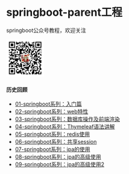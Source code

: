 # springboot-parent工程
springboot公众号教程，欢迎关注
 
<img src="https://github.com/zhangliang520/springboot-parent/blob/master/gzh.png" alt="公众号" width="100" height="100" align="bottom" />

 

#### 历史回顾

- [01-springboot系列：入门篇](http://mp.weixin.qq.com/s?__biz=MzIwNDUzNTYxMA==&mid=2247484357&idx=1&sn=5d5e2f606d2d8b35963086f275122355&chksm=973fe190a04868869833d8553d900583012c6b40facdc11c2baee877e65d23930714b08e4840&scene=21#wechat_redirect) 
- [02-springboot系列：web特性](http://mp.weixin.qq.com/s?__biz=MzIwNDUzNTYxMA==&mid=2247484373&idx=1&sn=d50411d4b3c68d7d2ced2b55eef14420&chksm=973fe180a0486896ca61173395cdc0b7ac0bcdb93dd0050902ee8cd59a57901af9c6a729398d&scene=21#wechat_redirect)  
- [03-springboot系列：数据库操作及前端渲染](http://mp.weixin.qq.com/s?__biz=MzIwNDUzNTYxMA==&mid=2247484379&idx=1&sn=160845dcabaf7ffce4789cd88872fc74&chksm=973fe18ea04868980399d7f04249ef687dd069695e28f0b7f5049d6c56e8e30cc1d289761210&scene=21#wechat_redirect)  
- [04-springboot系列：Thymeleaf语法讲解](http://mp.weixin.qq.com/s?__biz=MzIwNDUzNTYxMA==&mid=2247484381&idx=1&sn=1a438186d4f2be26601f835ee5e0230d&chksm=973fe188a048689edb6adba4f5e46b22861e0d79bc9fcb17ae3881c1f6065194cb7badd2038b&scene=21#wechat_redirect)  
- [05-springboot系列：redis使用](http://mp.weixin.qq.com/s?__biz=MzIwNDUzNTYxMA==&mid=2247484400&idx=1&sn=739acb0a0364e11d018416c649919b4a&chksm=973fe1a5a04868b3c5f48d746effaeeb8ba41f4914b73779bad9ad00f059d4cfadbdd6ef685f&scene=21#wechat_redirect)  
- [06-springboot系列：共享session](http://mp.weixin.qq.com/s?__biz=MzIwNDUzNTYxMA==&mid=2247484406&idx=1&sn=c9bfa366002baf5a4e3e1fb5d1ba4ae5&chksm=973fe1a3a04868b5bddfc82dd4de088b14a8b389207429ecd37bdcee07be8209361dacaeba21&scene=21#wechat_redirect)  
- [07-springboot系列：jpa的使用](http://mp.weixin.qq.com/s?__biz=MzIwNDUzNTYxMA==&mid=2247484412&idx=1&sn=32ebfae4cae1f990c99b48dbe9ed27e9&chksm=973fe1a9a04868bfbf0301473dcc02c31bd5d95acb191b279ea074d853b7778584d9c93176d9&scene=21#wechat_redirect)  
- [08-springboot系列：jpa的高级使用](http://mp.weixin.qq.com/s?__biz=MzIwNDUzNTYxMA==&mid=2247484424&idx=1&sn=68b7a3e1a110491789924f00208b3f15&chksm=973fe65da0486f4b9969a0370fdc2847715c83b10ddca25be64dc907eacb81c5b91d80a8ea5f&scene=21#wechat_redirect)  
- [09-springboot系列：jpa的高级使用2](http://mp.weixin.qq.com/s?__biz=MzIwNDUzNTYxMA==&mid=2247484434&idx=1&sn=9d1c8bca7c778347a735166b26e805c0&chksm=973fe647a0486f512288777b6649c2e5a0610f646535a6867bc456c64d1887d4c01e7826984c&scene=21#wechat_redirect)  



